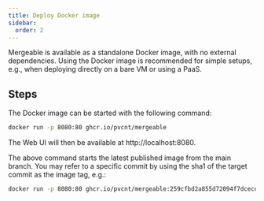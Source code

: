 ```yaml
---
title: Deploy Docker image
sidebar:
  order: 2
---
```


Mergeable is available as a standalone Docker image, with no external dependencies.
Using the Docker image is recommended for simple setups, e.g., when deploying directly on a bare VM or using a PaaS.

## Steps

The Docker image can be started with the following command:

```bash
docker run -p 8080:80 ghcr.io/pvcnt/mergeable
```

The Web UI will then be available at http://localhost:8080.

The above command starts the latest published image from the main branch.
You may refer to a specific commit by using the sha1 of the target commit as the image tag, e.g.:

```bash
docker run -p 8080:80 ghcr.io/pvcnt/mergeable:259cfbd2a855d72094f7dcecd8d08cc427d3e1c9
```